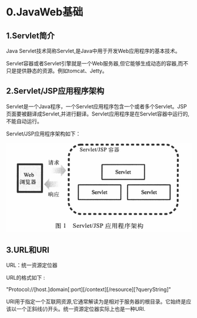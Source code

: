 # 0.JavaWeb基础

## 1.Servlet简介

Java Servlet技术简称Servlet,是Java中用于开发Web应用程序的基本技术。

Servlet容器或者Servlet引擎就是一个Web服务器,但它能够生成动态的容器,而不只是提供静态的资源。例如tomcat、Jetty。

## 2.Servlet/JSP应用程序架构

Servlet是一个Java程序，一个Servlet应用程序包含一个或者多个Servlet。JSP页面要被翻译成Servlet,并进行翻译。Servlet应用程序是在Servlet容器中运行的,不能自动运行。

Servlet/JSP应用程序架构如下：

![Servlet:jsp架构](img/Servlet:jsp架构.png)

## 3.URL和URI

URL：统一资源定位器

URL的格式如下 :

"Protocol://[host.]domain[:port][/context][/resource][?queryString]"

URI用于指定一个互联网资源,它通常解读为是相对于服务器的根目录。它始终是应该以一个正斜线(/)开头。统一资源定位器实际上也是一种URI.

